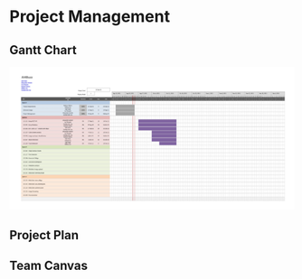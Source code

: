 # Project Management

## Gantt Chart

[![Architecture](images/gantt-chart.jpg)](images/gantt-chart.jpg)

## Project Plan

## Team Canvas
